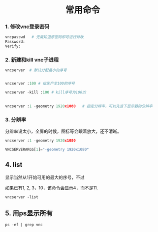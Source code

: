 <h1 align="center">常用命令</h1>


### 1. 修改vnc登录密码

```python
vncpasswd   # 无需知道原密码即可进行修改
Password:
Verify:
```



### 2. 新建和kill vnc子进程

```python
vncserver  # 默认分配最小的序号


vncserver :100 # 指定产生100的序号

vncserver -kill :100 # kill序号为100的
  
  
vncserver :1 -geometry 1920x1080   # 指定分辨率，可以先查下显示器的分辨率
```



### 3. 分辨率

分辨率设太小，全屏的时候，图标等会跟着放大，还不清晰。

```python
vncserver :1 -geometry 1920x1080

VNCSERVERARGS[1]="-geometry 1920x1080"
```





## 4. list

显示当然从1开始可用的最大的序号，不过

如果已有1, 2, 3，10，该命令会显示4，而不是11.

```shell
vncserver -list
```



## 5. 用ps显示所有

```shell
ps -ef | grep vnc 
```

